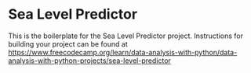 # Sea Level Predictor

This is the boilerplate for the Sea Level Predictor project. Instructions for building your project can be found at
https://www.freecodecamp.org/learn/data-analysis-with-python/data-analysis-with-python-projects/sea-level-predictor
